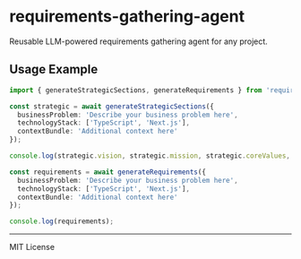 # requirements-gathering-agent

Reusable LLM-powered requirements gathering agent for any project.

## Usage Example

```ts
import { generateStrategicSections, generateRequirements } from 'requirements-gathering-agent';

const strategic = await generateStrategicSections({
  businessProblem: 'Describe your business problem here',
  technologyStack: ['TypeScript', 'Next.js'],
  contextBundle: 'Additional context here'
});

console.log(strategic.vision, strategic.mission, strategic.coreValues, strategic.purpose);

const requirements = await generateRequirements({
  businessProblem: 'Describe your business problem here',
  technologyStack: ['TypeScript', 'Next.js'],
  contextBundle: 'Additional context here'
});

console.log(requirements);
```

---
MIT License
